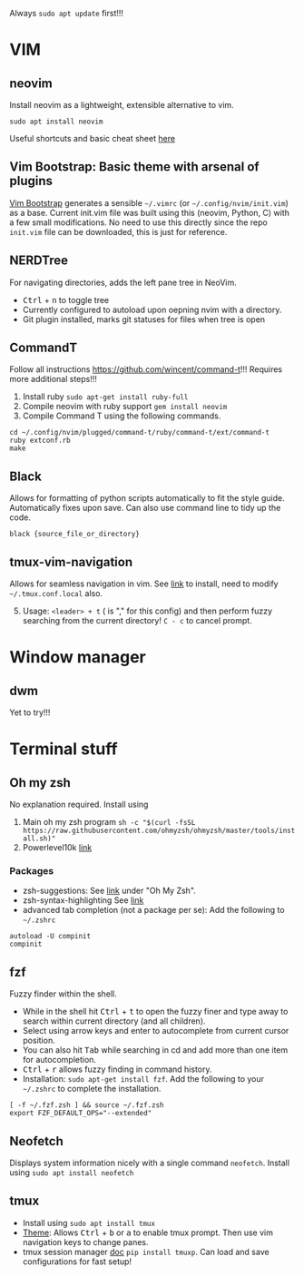 Always `sudo apt update` first!!!

# VIM

## neovim

Install neovim as a lightweight, extensible alternative to vim.

`sudo apt install neovim`

Useful shortcuts and basic cheat sheet [here](https://yannesposito.com/Scratch/en/blog/Learn-Vim-Progressively/)

## Vim Bootstrap: Basic theme with arsenal of plugins

[Vim Bootstrap](https://vim-bootstrap.com/) generates a sensible `~/.vimrc` (or `~/.config/nvim/init.vim`) as a base. Current init.vim file was built using this (neovim, Python, C) with a few small modifications. No need to use this directly since the repo `init.vim` file can be downloaded, this is just for reference.

## NERDTree

For navigating directories, adds the left pane tree in NeoVim. 

- <kbd>Ctrl</kbd> + <kbd>n</kbd> to toggle tree
- Currently configured to autoload upon oepning nvim with a directory. 
- Git plugin installed, marks git statuses for files when tree is open

## CommandT 

Follow all instructions https://github.com/wincent/command-t!!! Requires more additional steps!!!

1. Install ruby `sudo apt-get install ruby-full`
2. Compile neovim with ruby support `gem install neovim`
3. Compile Command T using the following commands.

```
cd ~/.config/nvim/plugged/command-t/ruby/command-t/ext/command-t
ruby extconf.rb
make
```

## Black

Allows for formatting of python scripts automatically to fit the style guide. Automatically fixes upon save. Can also use command line to tidy up the code.

```
black {source_file_or_directory}
```

## tmux-vim-navigation

Allows for seamless navigation in vim. See [link](https://github.com/christoomey/vim-tmux-navigator) to install, need to modify `~/.tmux.conf.local` also.

5. Usage: `<leader> + t` (<leader> is "," for this config) and then perform fuzzy searching from the current directory! `C - c` to cancel prompt.

# Window manager

## dwm

Yet to try!!!

# Terminal stuff

## Oh my zsh

No explanation required. Install using

1. Main oh my zsh program `sh -c "$(curl -fsSL https://raw.githubusercontent.com/ohmyzsh/ohmyzsh/master/tools/install.sh)"`
3. Powerlevel10k [link](https://github.com/romkatv/powerlevel10k#oh-my-zsh)

### Packages

- zsh-suggestions: See [link](https://github.com/zsh-users/zsh-autosuggestions/blob/master/INSTALL.md) under "Oh My Zsh".
- zsh-syntax-highlighting See [link](https://github.com/zsh-users/zsh-syntax-highlighting/blob/master/INSTALL.md)
- advanced tab completion (not a package per se): Add the following to `~/.zshrc`
```
autoload -U compinit
compinit
```

## fzf

Fuzzy finder within the shell. 

- While in the shell hit <kbd>Ctrl</kbd> + <kbd>t</kbd> to open the fuzzy finer and type away to search within current directory (and all children). 
- Select using arrow keys and enter to autocomplete from current cursor position.
- You can also hit <kbd>Tab</kbd> while searching in cd and add more than one item for autocompletion.
- <kbd>Ctrl</kbd> + <kbd>r</kbd> allows fuzzy finding in command history.
- Installation: `sudo apt-get install fzf`. Add the following to your `~/.zshrc` to complete the installation.
```
[ -f ~/.fzf.zsh ] && source ~/.fzf.zsh
export FZF_DEFAULT_OPS="--extended"
```

## Neofetch

Displays system information nicely with a single command `neofetch`. Install using `sudo apt install neofetch`

## tmux 

- Install using `sudo apt install tmux`
- [Theme](https://github.com/gpakosz/.tmux): Allows <kbd>Ctrl</kbd> + <kbd>b</kbd> or <kbd>a</kbd> to enable tmux prompt. Then use vim navigation keys to change panes. 
- tmux session manager [doc](http://tmuxp.git-pull.com/en/latest/quickstart.html) `pip install tmuxp`. Can load and save configurations for fast setup!
